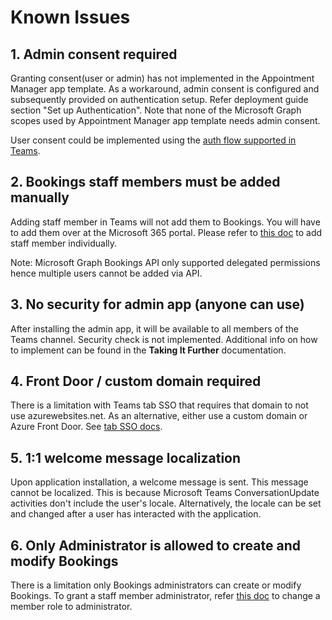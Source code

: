 # Known Issues

## 1. Admin consent required
 Granting consent(user or admin) has not implemented in the Appointment Manager app template. As a workaround, admin consent is configured and subsequently provided on authentication setup. Refer deployment guide section "Set up Authentication". Note that none of the Microsoft Graph scopes used by Appointment Manager app template needs admin consent.

User consent could be implemented using the [auth flow supported in Teams](https://docs.microsoft.com/en-us/microsoftteams/platform/concepts/authentication/authentication).

## 2. Bookings staff members must be added manually
Adding staff member in Teams will not add them to Bookings. You will have to add them over at the Microsoft 365 portal. Please refer to [this doc](https://docs.microsoft.com/en-us/microsoft-365/bookings/add-staff?view=o365-worldwide) to add staff member individually.

Note: Microsoft Graph Bookings API only supported delegated permissions hence multiple users cannot be added via API.


## 3. No security for admin app (anyone can use)
After installing the admin app, it will be available to all members of the Teams channel. Security check is not implemented. Additional info on how to implement can be found in the **Taking It Further** documentation.

## 4. Front Door / custom domain required
There is a limitation with Teams tab SSO that requires that domain to not use azurewebsites.net. As an alternative, either use a custom domain or Azure Front Door. See [tab SSO docs](https://docs.microsoft.com/en-us/microsoftteams/platform/tabs/how-to/authentication/auth-aad-sso).

## 5. 1:1 welcome message localization
Upon application installation, a welcome message is sent. This message cannot be localized. This is because Microsoft Teams ConversationUpdate activities don't include the user's locale. Alternatively, the locale can be set and changed after a user has interacted with the application. 

## 6. Only Administrator is allowed to create and modify Bookings
There is a limitation only Bookings administrators can create or modify Bookings. 
To grant a staff member administrator, refer [this doc](https://docs.microsoft.com/en-us/microsoft-365/bookings/add-staff?view=o365-worldwide#add-staff) to change a member role to administrator.